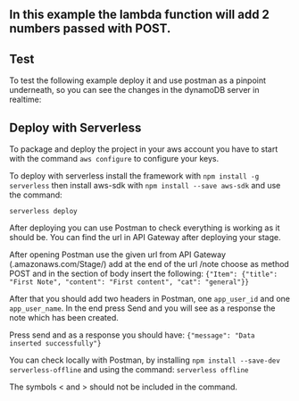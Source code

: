 ## In this example the lambda function will add 2 numbers passed with POST.

## Test

To test the following example deploy it and use postman as a pinpoint underneath, so you can see the changes in the dynamoDB server in realtime:

## Deploy with Serverless

To package and deploy the project in your aws account you have to start with the command ```aws configure``` to configure your keys.

To deploy with serverless install the framework with ```npm install -g serverless``` then install aws-sdk with ```npm install --save aws-sdk``` and use the command:

```serverless deploy```

After deploying you can use Postman to check everything is working as it should be. You can find the url in API Gateway after deploying your stage.

After opening Postman use the given url from API Gateway (<given>.amazonaws.com/Stage/) add at the end of the url /note choose as method POST and in the section of body insert the following:
```{"Item": {"title": "First Note", "content": "First content", "cat": "general"}}```

After that you should add two headers in Postman, one ```app_user_id``` and one ```app_user_name```. In the end press Send and you will see as a response the note which has been created.

Press send and as a response you should have:
```{"message": "Data inserted successfully"}```

You can check locally with Postman, by installing ```npm install --save-dev serverless-offline``` and using the command:
```serverless offline```

The symbols < and > should not be included in the command.

